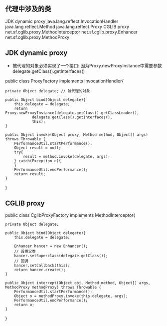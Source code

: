 
## 代理中涉及的类

JDK dynamic proxy
java.lang.reflect.InvocationHandler
java.lang.reflect.Method
java.lang.reflect.Proxy
CGLIB proxy
net.sf.cglib.proxy.MethodInterceptor
net.sf.cglib.proxy.Enhancer
net.sf.cglib.proxy.MethodProxy

## JDK dynamic proxy
- 被代理的对象必须实现了一个接口:
因为Proxy.newProxyInstance中需要参数delegate.getClass().getInterfaces()

public class ProxyFactory implements InvocationHandler{

    private Object delegate; // 被代理的对象

    public Object bind(Object delegate){
        this.delegate = delegate;
        return Proxy.newProxyInstance(delegate.getClass().getClassLoader(),
                delegate.getClass().getInterfaces(),
                this);
    }

    public Object invoke(Object proxy, Method method, Object[] args) throws Throwable {
        PerformanceUtil.startPerformance();
        Object result = null;
        try{
            result = method.invoke(delegate, args);
        } catch(Exception e){
        }
        PerformanceUtil.endPerformance();
        return result;
    }
}

## CGLIB proxy
public class CglibProxyFactory implements MethodInterceptor{

    private Object delegate;

    public Object bind(Object delegate){
        this.delegate = delegate;

        Enhancer hancer = new Enhancer();
        // 设置父类
        hancer.setSuperclass(delegate.getClass());
        // 回调
        hancer.setCallback(this);
        return hancer.create();
    }

    public Object intercept(Object obj, Method method, Object[] args, MethodProxy methodProxy) throws Throwable {
        PerformanceUtil.startPerformance();
        Object o = methodProxy.invoke(this.delegate, args);
        PerformanceUtil.endPerformance();
        return o;
    }
}